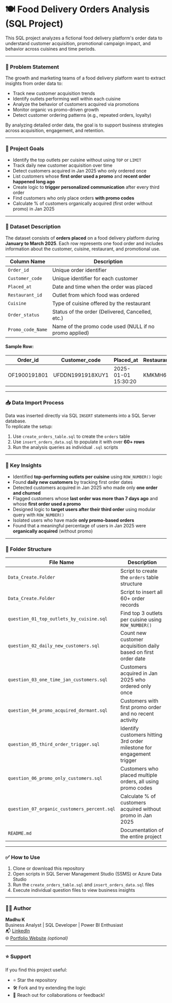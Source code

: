 # 🍽️ Food Delivery Orders Analysis (SQL Project)

This SQL project analyzes a fictional food delivery platform's order data to understand customer acquisition, promotional campaign impact, and behavior across cuisines and time periods.

---

### 📌 Problem Statement

The growth and marketing teams of a food delivery platform want to extract insights from order data to:
- Track new customer acquisition trends
- Identify outlets performing well within each cuisine
- Analyze the behavior of customers acquired via promotions
- Monitor organic vs promo-driven growth
- Detect customer ordering patterns (e.g., repeated orders, loyalty)

By analyzing detailed order data, the goal is to support business strategies across acquisition, engagement, and retention.

---

### 🎯 Project Goals

- Identify the top outlets per cuisine without using `TOP` or `LIMIT`
- Track daily new customer acquisition over time
- Detect customers acquired in Jan 2025 who only ordered once
- List customers whose **first order used a promo** and **recent order happened long ago**
- Create logic to **trigger personalized communication** after every third order
- Find customers who only place orders **with promo codes**
- Calculate % of customers organically acquired (first order without promo) in Jan 2025

---

### 🧾 Dataset Description

The dataset consists of **orders placed** on a food delivery platform during **January to March 2025**. Each row represents one food order and includes information about the customer, cuisine, restaurant, and promotional use.

| Column Name        | Description                                                 |
|--------------------|-------------------------------------------------------------|
| `Order_id`         | Unique order identifier                                     |
| `Customer_code`    | Unique identifier for each customer                         |
| `Placed_at`        | Date and time when the order was placed                     |
| `Restaurant_id`    | Outlet from which food was ordered                          |
| `Cuisine`          | Type of cuisine offered by the restaurant                   |
| `Order_status`     | Status of the order (Delivered, Cancelled, etc.)            |
| `Promo_code_Name`  | Name of the promo code used (NULL if no promo applied)      |

#### Sample Row:
| Order_id     | Customer_code   | Placed_at           | Restaurant_id | Cuisine   | Order_status | Promo_code_Name |
|--------------|------------------|---------------------|----------------|-----------|--------------|-----------------|
| OF1900191801 | UFDDN1991918XUY1 | 2025-01-01 15:30:20 | KMKMH6787      | Lebanese  | Delivered    | Tasty50         |

---

### 📥 Data Import Process

Data was inserted directly via SQL `INSERT` statements into a SQL Server database.  
To replicate the setup:

1. Use `create_orders_table.sql` to create the `orders` table
2. Use `insert_orders_data.sql` to populate it with over **60+ rows**
3. Run the analysis queries as individual `.sql` scripts

---

### 📌 Key Insights

- Identified **top-performing outlets per cuisine** using `ROW_NUMBER()` logic
- Found **daily new customers** by tracking first order dates
- Detected customers acquired in Jan 2025 who made only **one order and churned**
- Flagged customers whose **last order was more than 7 days ago** and whose **first order used a promo**
- Designed logic to **target users after their third order** using modular query with `ROW_NUMBER()`
- Isolated users who have made **only promo-based orders**
- Found that a meaningful percentage of users in Jan 2025 were **organically acquired** (without promo)

---

### 📁 Folder Structure

| File Name                               | Description                                                                 |
|-----------------------------------------|-----------------------------------------------------------------------------|
| `Data_Create.Folder`                    | Script to create the `orders` table structure                               |
| `Data_Create.Folder`                    | Script to insert all 60+ order records                                      |
| `question_01_top_outlets_by_cuisine.sql`| Find top 3 outlets per cuisine using `ROW_NUMBER()`                         |
| `question_02_daily_new_customers.sql`   | Count new customer acquisition daily based on first order date              |
| `question_03_one_time_jan_customers.sql`| Customers acquired in Jan 2025 who ordered only once                        |
| `question_04_promo_acquired_dormant.sql`| Customers with first promo order and no recent activity                     |
| `question_05_third_order_trigger.sql`   | Identify customers hitting 3rd order milestone for engagement trigger       |
| `question_06_promo_only_customers.sql`  | Customers who placed multiple orders, all using promo codes                 |
| `question_07_organic_customers_percent.sql` | Calculate % of customers acquired without promo in Jan 2025             |
| `README.md`                             | Documentation of the entire project                                         |

---

### ✅ How to Use

1. Clone or download this repository
2. Open scripts in SQL Server Management Studio (SSMS) or Azure Data Studio
3. Run the `create_orders_table.sql` and `insert_orders_data.sql` files
4. Execute individual question files to view business insights

---

### 👨‍💻 Author

**Madhu K**  
Business Analyst | SQL Developer | Power BI Enthusiast  
📬 [LinkedIn](#)  
🌐 [Portfolio Website](#) *(optional)*

---

### ⭐ Support

If you find this project useful:
- ⭐ Star the repository
- 🛠️ Fork and try extending the logic
- 💬 Reach out for collaborations or feedback!

